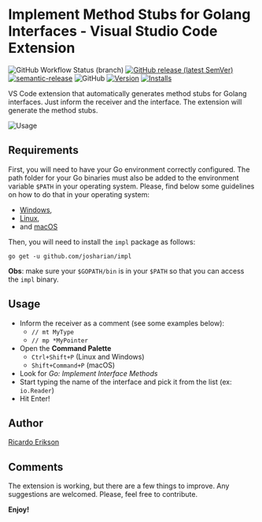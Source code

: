# Implement Method Stubs for Golang Interfaces - Visual Studio Code Extension

![GitHub Workflow Status (branch)](https://img.shields.io/github/workflow/status/ricardoerikson/vscode-go-impl-methods/build-and-release/main)
[![GitHub release (latest SemVer)](https://img.shields.io/github/v/release/ricardoerikson/vscode-go-impl-methods?sort=semver)](https://github.com/ricardoerikson/vscode-go-impl-methods/releases)
[![semantic-release](https://img.shields.io/badge/%20%20%F0%9F%93%A6%F0%9F%9A%80-semantic--release-e10079.svg)](https://github.com/semantic-release/semantic-release)
![GitHub](https://img.shields.io/github/license/ricardoerikson/vscode-go-impl-methods)
[![Version](https://vsmarketplacebadge.apphb.com/version-short/ricardoerikson.vscode-go-impl-methods.svg
)](https://marketplace.visualstudio.com/items?itemName=ricardoerikson.vscode-go-impl-methods)
[![Installs](https://vsmarketplacebadge.apphb.com/installs/ricardoerikson.vscode-go-impl-methods.svg
)](https://marketplace.visualstudio.com/items?itemName=ricardoerikson.vscode-go-impl-methods)

VS Code extension that automatically generates method stubs for Golang interfaces. Just inform the receiver and the interface. The extension will generate the method stubs.

![Usage](https://raw.githubusercontent.com/ricardoerikson/vscode-go-impl-methods/main/img/usage.gif)

## Requirements

First, you will need to have your Go environment correctly configured. The path folder for your Go binaries must also be added to the environment variable `$PATH` in your operating system. Please, find below some guidelines on how to do that in your operating system: 
  * [Windows](https://github.com/golang/go/wiki/SettingGOPATH), 
  * [Linux](https://golang.org/doc/gopath_code.html), 
  * and [macOS](https://golangbyexample.com/understand-etc-paths-pathsd-mac/)

Then, you will need to install the `impl` package as follows:

```
go get -u github.com/josharian/impl
```

**Obs**: make sure your `$GOPATH/bin` is in your `$PATH` so that you can access the `impl` binary.

## Usage
 * Inform the receiver as a comment (see some examples below):
   * `// mt MyType`
   * `// mp *MyPointer`
 * Open the **Command Palette**
   * `Ctrl+Shift+P` (Linux and Windows)
   * `Shift+Command+P` (macOS)
 * Look for *Go: Implement Interface Methods*
 * Start typing the name of the interface and pick it from the list (ex: `io.Reader`)
 * Hit Enter!

## Author

[Ricardo Erikson](https://github.com/ricardoerikson)

## Comments

The extension is working, but there are a few things to improve. Any suggestions are welcomed. Please, feel free to contribute.

**Enjoy!**
